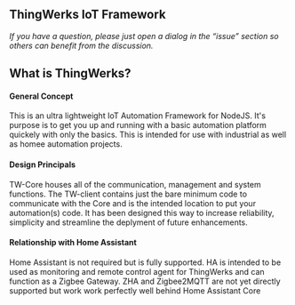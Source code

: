 ## ThingWerks IoT Framework

*If you have a question, please just open a dialog in the “issue” section so others can benefit from the discussion.*

## What is ThingWerks?

#### General Concept
This is an ultra lightweight IoT Automation Framework for NodeJS. It's purpose is to get you up and running with a basic automation platform quickely with only the basics. This is intended for use with industrial as well as homee automation projects. 

#### Design Principals
TW-Core houses all of the communication, management and system functions. The TW-client contains just the bare minimum code to communicate with the Core and is the intended location to put your automation(s) code. It has been designed this way to increase reliability, simplicity and streamline the deplyment of future enhancements. 

#### Relationship with Home Assistant
Home Assistant is not required but is fully supported. HA is intended to be used as monitoring and remote control agent for ThingWerks and can function as a Zigbee Gateway. ZHA and Zigbee2MQTT are not yet directly supported but work work perfectly well behind Home Assistant Core
